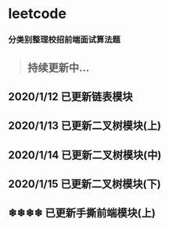 # leetcode

### 分类别整理校招前端面试算法题

> ## 持续更新中...

## 2020/1/12  已更新链表模块

## 2020/1/13  已更新二叉树模块(上)

## 2020/1/14  已更新二叉树模块(中)

## 2020/1/15  已更新二叉树模块(下)
## ❄❄❄❄ 已更新手撕前端模块(上)

